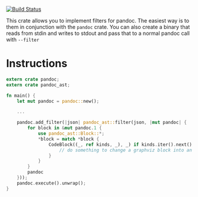[![Build Status](https://travis-ci.org/oli-obk/pandoc-ast.svg?branch=master)](https://travis-ci.org/oli-obk/pandoc-ast)

This crate allows you to implement filters for pandoc.
The easiest way is to them in conjunction with the `pandoc` crate.
You can also create a binary that reads from stdin and writes to stdout and
pass that to a normal pandoc call with `--filter`

# Instructions

```rust
extern crate pandoc;
extern crate pandoc_ast;

fn main() {
    let mut pandoc = pandoc::new();

    ...

    pandoc.add_filter(|json| pandoc_ast::filter(json, |mut pandoc| {
        for block in &mut pandoc.1 {
            use pandoc_ast::Block::*;
            *block = match *block {
                CodeBlock((_, ref kinds, _), _) if kinds.iter().next() == Some("graphviz") => {
                    // do something to change a graphviz block into an image
                }
            }
        }
        pandoc
    }));
    pandoc.execute().unwrap();
}
```
